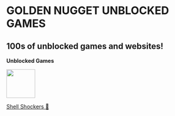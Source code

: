 # GOLDEN NUGGET UNBLOCKED GAMES
## 100s of unblocked games and websites!

**Unblocked Games**

<img src="https://pbs.twimg.com/profile_images/1456048577839435781/GiJJhpA3_400x400.jpg" width="75" height="75">

[Shell Shockers 🍳](https://eggcombat.com/)



